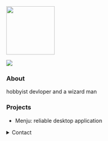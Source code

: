 <img src="https://raw.githubusercontent.com/johainworks/johainworks/main/images/logo.png" height="128">

![](https://komarev.com/ghpvc/?username=johainworks&style=flat-square)

### About
hobbyist devloper and a wizard man

### Projects
- Menju: reliable desktop application

<details>
<summary>Contact</summary>
  
  - Discord: `Johain#0339`   
  - Email: `johain@courvix.com`
</details>
